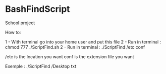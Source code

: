 # BashFindScript
School project

How to:

1 - With terminal go into your home user and put this file
2 - Run in terminal : chmod 777 ./ScriptFind.sh
2 - Run in terminal : ./ScriptFind /etc conf

/etc is the location you want
conf is the extension file you want 

Exemple : ./ScriptFind /Desktop txt
